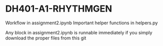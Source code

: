 # DH401-A1-RHYTHMGEN

Workflow in assignment2.ipynb
Important helper functions in helpers.py

Any block in assignment2.ipynb is runnable immediately if you simply download the proper files from this git
